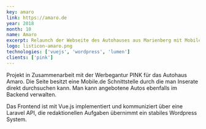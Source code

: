 ```yaml
---
key: amaro
link: https://amaro.de
year: 2018
month: 10
name: Amaro
excerpt: Relaunch der Webseite des Autohauses aus Marienberg mit Mobile.de Schnittstelle
logo: listicon-amaro.png
technologies: ['vuejs', 'wordpress', 'lumen']
clients: ['pink']
---
```


Projekt in Zusammenarbeit mit der Werbegantur PINK für das Autohaus Amaro. Die Seite besitzt eine Mobile.de Schnittstelle durch die man Inserate direkt durchsuchen kann. Man kann angebotene Autos ebenfalls im Backend verwalten.

Das Frontend ist mit Vue.js implementiert und kommuniziert über eine Laravel API, die redaktionellen Aufgaben übernimmt ein stabiles Wordpress System.
